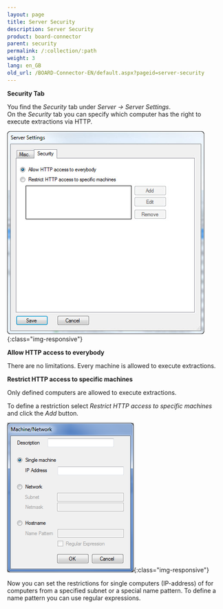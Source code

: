 ```yaml
---
layout: page
title: Server Security
description: Server Security
product: board-connector
parent: security
permalink: /:collection/:path
weight: 3
lang: en_GB
old_url: /BOARD-Connector-EN/default.aspx?pageid=server-security
---
```


**Security Tab** 

You find the *Security* tab under *Server -> Server Settings*. <br>
On the *Security* tab you can specify which computer has the right to execute extractions via HTTP. 

![Security-Tab-01](/img/content/Security-Tab-01.jpg){:class="img-responsive"}

**Allow HTTP access to everybody**

There are no limitations. Every machine is allowed to execute extractions.

**Restrict HTTP access to specific machines**

Only defined computers are allowed to execute extractions.

To define a restriction select *Restrict HTTP access to specific machines*  and click the *Add* button.

![Security-Tab-02](/img/content/Security-Tab-02.png){:class="img-responsive"}

Now you can set the restrictions for single computers (IP-address) of for computers from a specified subnet or a special name pattern. To define a name pattern you can use regular expressions.